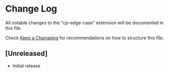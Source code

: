 # Change Log

All notable changes to the "cp-edge-case" extension will be documented in this file.

Check [Keep a Changelog](http://keepachangelog.com/) for recommendations on how to structure this file.

## [Unreleased]

- Initial release